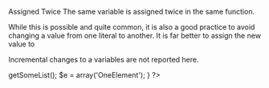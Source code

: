Assigned Twice
The same variable is assigned twice in the same function.

While this is possible and quite common, it is also a good practice to avoid changing a value from one literal to another. It is far better to assign the new value to 

Incremental changes to a variables are not reported here.

<?php

function foo() {
    // incremental changes of $a;
    $a = 'a';
    $a++;
    $a = uppercase($a);
    
    $b = 1;
    $c = bar($b);
    // B changed its purpose. Why not call it $d? 
    $b = array(1,2,3);
    
    // This is some forgotten debug
    $e = $config->getSomeList();
    $e = array('OneElement');
}

?>

